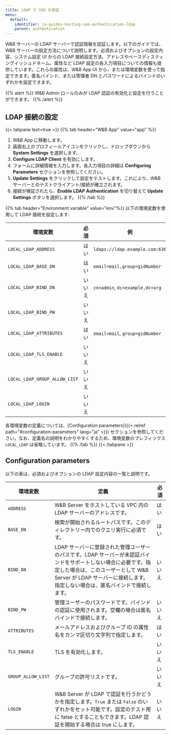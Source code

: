```yaml
---
title: LDAP で SSO を設定
menu:
  default:
    identifier: ja-guides-hosting-iam-authentication-ldap
    parent: authentication
---
```


W&B サーバーの LDAP サーバーで認証情報を認証します。以下のガイドでは、W&B サーバーの設定方法について説明します。必須およびオプションの設定内容、システム設定 UI からの LDAP 接続設定方法、アドレスやベースディスティングイッシュドネーム、属性など LDAP 設定の各入力項目についての情報も提供しています。これらの属性は、W&B App UI から、または環境変数を使って指定できます。匿名バインド、または管理者 DN とパスワードによるバインドのいずれかを設定できます。

{{% alert %}}
W&B Admin ロールのみが LDAP 認証の有効化と設定を行うことができます。
{{% /alert %}}

## LDAP 接続の設定

{{< tabpane text=true >}}
{{% tab header="W&B App" value="app" %}}
1. W&B App に移動します。 
2. 画面右上のプロフィールアイコンをクリックし、ドロップダウンから **System Settings** を選択します。 
3. **Configure LDAP Client** を有効にします。
4. フォームに詳細情報を入力します。各入力項目の詳細は **Configuring Parameters** セクションを参照してください。
5. **Update Settings** をクリックして設定をテストします。これにより、W&B サーバーとのテストクライアント/接続が確立されます。
6. 接続が検証されたら、**Enable LDAP Authentication** を切り替えて **Update Settings** ボタンを選択します。
{{% /tab %}}

{{% tab header="Environment variable" value="env"%}}
以下の環境変数を使用して LDAP 接続を設定します:

| 環境変数          | 必須 | 例                         |
| ----------------------------- | -------- | ------------------------------- |
| `LOCAL_LDAP_ADDRESS`          | はい      | `ldaps://ldap.example.com:636`  |
| `LOCAL_LDAP_BASE_DN`          | はい      | `email=mail,group=gidNumber`    |
| `LOCAL_LDAP_BIND_DN`          | いいえ   | `cn=admin`, `dc=example,dc=org` |
| `LOCAL_LDAP_BIND_PW`          | いいえ   |                                 |
| `LOCAL_LDAP_ATTRIBUTES`       | はい      | `email=mail`, `group=gidNumber` |
| `LOCAL_LDAP_TLS_ENABLE`       | いいえ   |                                 |
| `LOCAL_LDAP_GROUP_ALLOW_LIST` | いいえ   |                                 |
| `LOCAL_LDAP_LOGIN`            | いいえ   |                                 |

各環境変数の定義については、[Configuration parameters]({{< relref path="#configuration-parameters" lang="ja" >}}) セクションを参照してください。なお、定義名の説明をわかりやすくするため、環境変数のプレフィックス `LOCAL_LDAP` は省略しています。
{{% /tab %}}
{{< /tabpane >}}


## Configuration parameters

以下の表は、必須およびオプションの LDAP 設定内容の一覧と説明です。

| 環境変数 | 定義              | 必須 |
| -------------------- | ----------------------- | -------- |
| `ADDRESS`            | W&B Server をホストしている VPC 内の LDAP サーバーのアドレスです。      | はい      |
| `BASE_DN`            | 検索が開始されるルートパスです。このディレクトリー内でのクエリ実行に必須です。             | はい      |
| `BIND_DN`            | LDAP サーバーに登録された管理ユーザーのパスです。LDAP サーバーが未認証バインドをサポートしない場合に必要です。指定した場合は、このユーザーとして W&B Server が LDAP サーバーに接続します。指定しない場合は、匿名バインドで接続します。 | いいえ       |
| `BIND_PW`            | 管理ユーザーのパスワードです。バインドの認証に使用されます。空欄の場合は匿名バインドで接続します。   | いいえ       |
| `ATTRIBUTES`         | メールアドレスおよびグループ ID の属性名をカンマ区切り文字列で指定します。   | はい      |
| `TLS_ENABLE`         | TLS を有効化します。                | いいえ       |
| `GROUP_ALLOW_LIST`   | グループの許可リストです。           | いいえ       |
| `LOGIN`              | W&B Server が LDAP で認証を行うかどうかを指定します。`True` または `False` のいずれかをセット可能です。設定のテスト用に false とすることもできます。LDAP 認証を開始する場合は true にします。 | いいえ       |